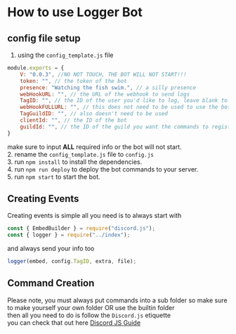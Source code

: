 # How to use Logger Bot

## config file setup
1. using the `config_template.js` file 
```js
module.exports = {
    V: "0.0.3", //NO NOT TOUCH, THE BOT WILL NOT START!!!
    token: "", // the token of the bot
    presence: "Watching the fish swim.", // a silly presence
    webHookURL: "", // the URL of the webhook to send logs
    TagID: "", // the ID of the user you'd like to log, leave blank to log EVERYTHING!!
    webHookFULLURL: "", // this does not need to be used to use the bot
    TagGuildID: "", // also doesn't need to be used
    clientId: "", // the ID of the bot
    guildId: "", // the ID of the guild you want the commands to register too
}
```
make sure to input **ALL** required info or the bot will not start.  
2. rename the `config_template.js` file to `config.js`  
3. run `npm install` to install the dependencies.  
4. run `npm run deploy` to deploy the bot commands to your server.  
5. run `npm start` to start the bot.  

## Creating Events

Creating events is simple all you need is to always start with  
```js
const { EmbedBuilder } = require("discord.js");  
const { logger } = require("../index");
```
and always send your info too  
```js
logger(embed, config.TagID, extra, file);
```

## Command Creation

Please note, you must always put commands into a sub folder so make sure to make yourself your own folder OR use the builtin folder  
then all you need to do is follow the `Discord.js` etiquette  
you can check that out here [Discord JS Guide](https://discordjs.guide/slash-commands/advanced-creation.html)
